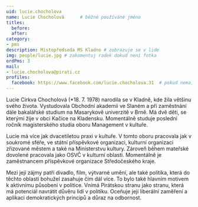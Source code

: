 ```yaml
---
uid: lucie.chocholova
name: Lucie Chocholová  	# běžně používáné jméno
titles:
  before:
  after:
category:
- pms
description: Místopředseda MS Kladno # zobrazuje se v lide
img: people/lucie.jpg # zakomentuj radek dokud není fotka
ordPms: 3
mail:
- lucie.chocholova@pirati.cz
profiles:
  facebook: https://www.facebook.com/lucie.chocholova.31  # pokud nema, staci smazat tuto radku
---
```


Lucie Cirkva Chocholová (*18. 7. 1978) narodila se v Kladně, kde žila většinu svého života. Vystudovala Obchodní akademii ve Slaném a při zaměstnání dále bakalářské studium na Masarykově univerzitě v Brně. Má dvě děti, se kterými žije v obci Kačice na Kladensku. Momentálně studuje poslední ročník magisterského studia oboru Management v kultuře.

Lucie má více jak dvacetiletou praxi v kultuře. V tomto oboru pracovala jak v soukromé sféře, ve státní příspěvkové organizaci, kulturní organizaci zřizované městem a také na Ministerstvu kultury. Zároveň během mateřské dovolené pracovala jako OSVČ v kulturní oblasti. Momentálně je zaměstnancem příspěvkové organizace Středočeského kraje.

Mezi její zájmy patří divadlo, film, výtvarné umění, ale také politika, která do těchto oblastí bohužel zasahuje čím dál více. To bylo také hlavním motivem k aktivnímu působení v politice. Vnímá Pirátskou stranu jako stranu, která má potenciál navrátit důvěru lidí v politiku. Oceňuje její liberální zaměření a aplikaci demokratických principů a důraz na odbornost.

